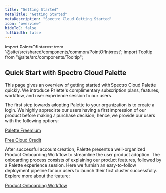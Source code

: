 ```yaml
---
title: "Getting Started"
metaTitle: "Getting Started"
metaDescription: "Spectro Cloud Getting Started"
icon: "overview"
hideToC: false
fullWidth: false
---
```





import PointsOfInterest from '@site/src/shared/components/common/PointOfInterest';
import Tooltip from "@site/src/components/Tooltip";



## Quick Start with Spectro Cloud Palette

This page gives an overview of getting started with Spectro Cloud Palette quickly. We introduce Palette's complimentary subscription plans, features, workflow, and user experience session to our users.


The first step towards adopting Palette to your organization is to create a login. We highly appreciate our users having a first impression of our product before making a purchase decision; hence, we provide our users with the following options:


[Palette Freemium](/getting-started/palette-freemium#trypaletteforfree)

[Free Cloud Credit](/getting-started/palette-freemium#freecloudcreditwithpalette)


After successful account creation, Palette presents a well-organized Product Onboarding Workflow to streamline the user product adoption. The onboarding process consists of explaining our product features, followed by a Palette experience session. Here we furnish an easy-to-follow deployment pipeline for our users to launch their first cluster successfully. Explore more about the feature:

[Product Onboarding Workflow](/getting-started/onboarding-workflow#paletteonboardingworkflow) 
